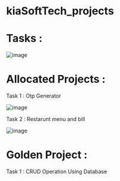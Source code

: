 # kiaSoftTech_projects

# Tasks : 

![image](https://user-images.githubusercontent.com/61576958/231185522-3e38a7a0-b36a-4dc8-a8c2-34dac37e4320.png)

# Allocated Projects :
Task 1 : Otp Generator 


![image](https://user-images.githubusercontent.com/61576958/231186147-87c40984-7287-4736-b728-8e30ab3ccb73.png)

Task 2 : Restarunt menu and bill

![image](https://user-images.githubusercontent.com/61576958/231185988-9dbe84c6-184a-4a4a-9d4a-70bccbbadc97.png)

# Golden Project : 
Task 1 : CRUD Operation Using Database 

